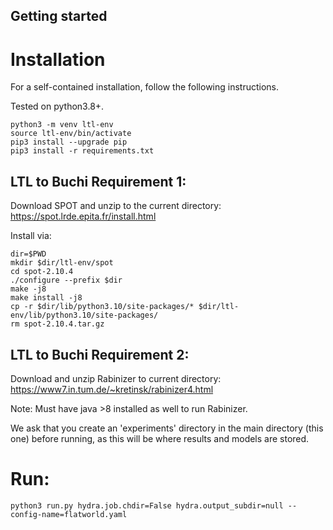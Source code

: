 ## Getting started

# Installation

For a self-contained installation, follow the following instructions.

Tested on python3.8+.
```
python3 -m venv ltl-env
source ltl-env/bin/activate
pip3 install --upgrade pip
pip3 install -r requirements.txt
```

## LTL to Buchi Requirement 1:
Download SPOT and unzip to the current directory:
https://spot.lrde.epita.fr/install.html

Install via:
```
dir=$PWD
mkdir $dir/ltl-env/spot
cd spot-2.10.4
./configure --prefix $dir
make -j8
make install -j8
cp -r $dir/lib/python3.10/site-packages/* $dir/ltl-env/lib/python3.10/site-packages/
rm spot-2.10.4.tar.gz 
```

## LTL to Buchi Requirement 2:
Download and unzip Rabinizer to current directory:
https://www7.in.tum.de/~kretinsk/rabinizer4.html

Note: Must have java >8 installed as well to run Rabinizer.

We ask that you create an 'experiments' directory in the main directory (this one) before running, as this will be where results and models are stored.

# Run:

```
python3 run.py hydra.job.chdir=False hydra.output_subdir=null --config-name=flatworld.yaml
```

